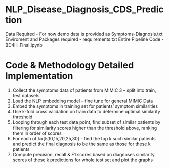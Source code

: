 # NLP_Disease_Diagnosis_CDS_Prediction

Data Required - For now demo data is provided as Symptoms-Diagnosis.txt
Enviroment and Packages required - requirements.txt
Entire Pipeline Code - BD4H_Final.ipynb

# Code & Methodology Detailed Implementation 
1. Collect the symptoms data of patients from MIMIC 3 – split into train, test datasets 
2. Load the NLP embedding model – fine tune for general MIMIC Data
3. Embed the symptoms in training set for patients’ symptom similarities
4. Use k-fold cross validation on train data to determine optimal similarity threshold
5. Looping through each test data point, find subset of similar patients by filtering for similarity scores higher than the threshold above, ranking them in order of scores
6. For each of k=[5,10,15,20,25,30] - find the top k such similar patients and predict the final diagnosis to be the same as those for these k patients
7. Compute precision, recall & F1 scores based on diagnoses similarity scores of these k predictions for whole test set and plot the graphs 
